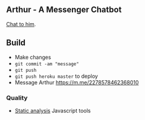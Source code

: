 ## Arthur - A Messenger Chatbot

[Chat to him](https://m.me/2278578462368010).


## Build

- Make changes
- `git commit -am "message"`
- `git push`
- `git push heroku master` to deploy
- Message Arthur https://m.me/2278578462368010

### Quality

- [Static analysis](https://github.com/mre/awesome-static-analysis#javascript) Javascript tools

